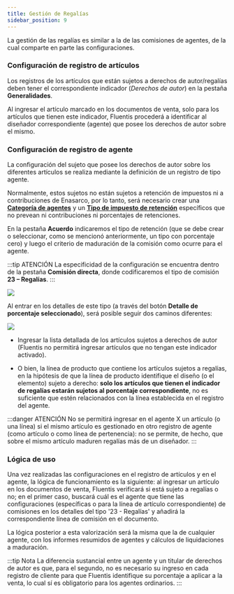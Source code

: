 ```yaml
---
title: Gestión de Regalías
sidebar_position: 9
---
```


La gestión de las regalías es similar a la de las comisiones de agentes, de la cual comparte en parte las configuraciones.

### Configuración de registro de artículos

Los registros de los artículos que están sujetos a derechos de autor/regalías deben tener el correspondiente indicador (*Derechos de autor*) en la pestaña **Generalidades**.

Al ingresar el artículo marcado en los documentos de venta, solo para los artículos que tienen este indicador, Fluentis procederá a identificar al diseñador correspondiente (agente) que posee los derechos de autor sobre el mismo.

### Configuración de registro de agente 

La configuración del sujeto que posee los derechos de autor sobre los diferentes artículos se realiza mediante la definición de un registro de tipo agente.

Normalmente, estos sujetos no están sujetos a retención de impuestos ni a contribuciones de Enasarco, por lo tanto, será necesario crear una [**Categoría de agentes**](/docs/configurations/tables/sales/agent-category/) y un [**Tipo de impuesto de retención**](/docs/configurations/tables/finance/withholding-tax-types/) específicos que no prevean ni contribuciones ni porcentajes de retenciones.

En la pestaña **Acuerdo** indicaremos el tipo de retención (que se debe crear o seleccionar, como se mencionó anteriormente, un tipo con porcentaje cero) y luego el criterio de maduración de la comisión como ocurre para el agente.

:::tip ATENCIÓN
La especificidad de la configuración se encuentra dentro de la pestaña **Comisión directa**, donde codificaremos el tipo de comisión **23 – Regalías**.
:::

![](/img/it-it/erp-home/registers/contacts/create-new-contact/accounting-data/agent-registry/royalties/tipo23.png)

Al entrar en los detalles de este tipo (a través del botón **Detalle de porcentaje seleccionado**), será posible seguir dos caminos diferentes:

![](/img/it-it/erp-home/registers/contacts/create-new-contact/accounting-data/agent-registry/royalties/dettaglio.png)

- Ingresar la lista detallada de los artículos sujetos a derechos de autor (Fluentis no permitirá ingresar artículos que no tengan este indicador activado).

- O bien, la línea de producto que contiene los artículos sujetos a regalías, en la hipótesis de que la línea de producto identifique el diseño (o el elemento) sujeto a derecho: **solo los artículos que tienen el indicador de regalías estarán sujetos al porcentaje correspondiente**, no es suficiente que estén relacionados con la línea establecida en el registro del agente.

:::danger ATENCIÓN
No se permitirá ingresar en el agente X un artículo (o una línea) si el mismo artículo es gestionado en otro registro de agente (como artículo o como línea de pertenencia): no se permite, de hecho, que sobre el mismo artículo maduren regalías más de un diseñador.
:::

### Lógica de uso 

Una vez realizadas las configuraciones en el registro de artículos y en el agente, la lógica de funcionamiento es la siguiente: al ingresar un artículo en los documentos de venta, Fluentis verificará si está sujeto a regalías o no; en el primer caso, buscará cuál es el agente que tiene las configuraciones (específicas o para la línea de artículo correspondiente) de comisiones en los detalles del tipo '23 - Regalías' y añadirá la correspondiente línea de comisión en el documento.

La lógica posterior a esta valorización será la misma que la de cualquier agente, con los informes resumidos de agentes y cálculos de liquidaciones a maduración. 

:::tip Nota
La diferencia sustancial entre un agente y un titular de derechos de autor es que, para el segundo, no es necesario su ingreso en cada registro de cliente para que Fluentis identifique su porcentaje a aplicar a la venta, lo cual sí es obligatorio para los agentes ordinarios.
:::